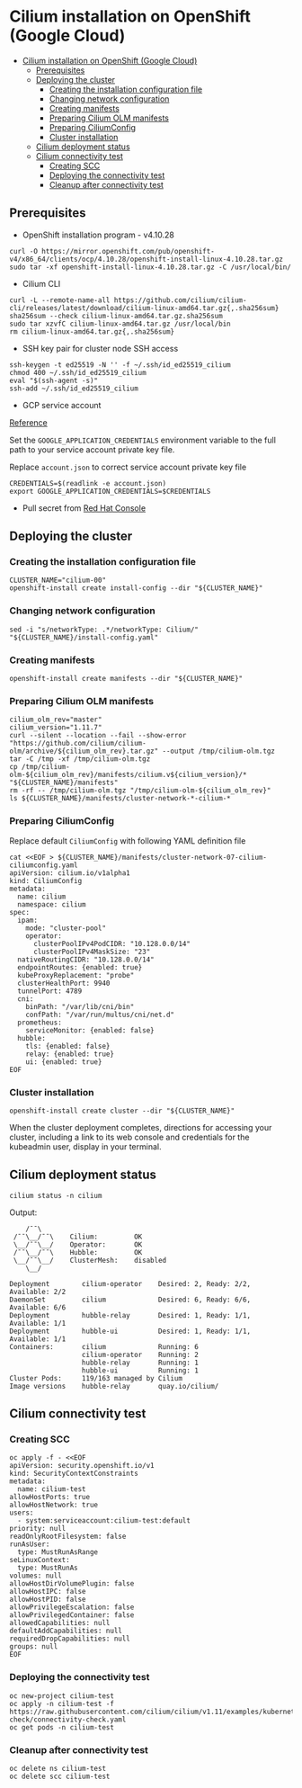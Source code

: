 # Cilium installation on OpenShift (Google Cloud)

- [Cilium installation on OpenShift (Google Cloud)](#cilium-installation-on-openshift-google-cloud)
  - [Prerequisites](#prerequisites)
  - [Deploying the cluster](#deploying-the-cluster)
    - [Creating the installation configuration file](#creating-the-installation-configuration-file)
    - [Changing network configuration](#changing-network-configuration)
    - [Creating manifests](#creating-manifests)
    - [Preparing Cilium OLM manifests](#preparing-cilium-olm-manifests)
    - [Preparing CiliumConfig](#preparing-ciliumconfig)
    - [Cluster installation](#cluster-installation)
  - [Cilium deployment status](#cilium-deployment-status)
  - [Cilium connectivity test](#cilium-connectivity-test)
    - [Creating SCC](#creating-scc)
    - [Deploying the connectivity test](#deploying-the-connectivity-test)
    - [Cleanup after connectivity test](#cleanup-after-connectivity-test)

## Prerequisites

- OpenShift installation program - v4.10.28

```shell
curl -O https://mirror.openshift.com/pub/openshift-v4/x86_64/clients/ocp/4.10.28/openshift-install-linux-4.10.28.tar.gz
sudo tar -xf openshift-install-linux-4.10.28.tar.gz -C /usr/local/bin/
```

- Cilium CLI

```shell
curl -L --remote-name-all https://github.com/cilium/cilium-cli/releases/latest/download/cilium-linux-amd64.tar.gz{,.sha256sum}
sha256sum --check cilium-linux-amd64.tar.gz.sha256sum
sudo tar xzvfC cilium-linux-amd64.tar.gz /usr/local/bin
rm cilium-linux-amd64.tar.gz{,.sha256sum}
```

- SSH key pair for cluster node SSH access

```shell
ssh-keygen -t ed25519 -N '' -f ~/.ssh/id_ed25519_cilium
chmod 400 ~/.ssh/id_ed25519_cilium
eval "$(ssh-agent -s)"
ssh-add ~/.ssh/id_ed25519_cilium
```

- GCP service account

[Reference](https://docs.openshift.com/container-platform/4.10/installing/installing_gcp/installing-gcp-account.html#installation-gcp-service-account_installing-gcp-account)

Set the `GOOGLE_APPLICATION_CREDENTIALS` environment variable to the full path to your service account private key file.

Replace `account.json` to correct service account private key file

```shell
CREDENTIALS=$(readlink -e account.json)
export GOOGLE_APPLICATION_CREDENTIALS=$CREDENTIALS
```

- Pull secret from [Red Hat Console](https://console.redhat.com/openshift/install/pull-secret)

## Deploying the cluster

### Creating the installation configuration file

```shell
CLUSTER_NAME="cilium-00"
openshift-install create install-config --dir "${CLUSTER_NAME}"
```

### Changing network configuration

```shell
sed -i "s/networkType: .*/networkType: Cilium/" "${CLUSTER_NAME}/install-config.yaml"
```

### Creating manifests

```shell
openshift-install create manifests --dir "${CLUSTER_NAME}"
```

### Preparing Cilium OLM manifests

```shell
cilium_olm_rev="master"
cilium_version="1.11.7"
curl --silent --location --fail --show-error "https://github.com/cilium/cilium-olm/archive/${cilium_olm_rev}.tar.gz" --output /tmp/cilium-olm.tgz
tar -C /tmp -xf /tmp/cilium-olm.tgz
cp /tmp/cilium-olm-${cilium_olm_rev}/manifests/cilium.v${cilium_version}/* "${CLUSTER_NAME}/manifests"
rm -rf -- /tmp/cilium-olm.tgz "/tmp/cilium-olm-${cilium_olm_rev}"
ls ${CLUSTER_NAME}/manifests/cluster-network-*-cilium-*
```

### Preparing CiliumConfig

Replace default `CiliumConfig` with following YAML definition file

```shell
cat <<EOF > ${CLUSTER_NAME}/manifests/cluster-network-07-cilium-ciliumconfig.yaml
apiVersion: cilium.io/v1alpha1
kind: CiliumConfig
metadata:
  name: cilium
  namespace: cilium
spec:
  ipam:
    mode: "cluster-pool"
    operator:
      clusterPoolIPv4PodCIDR: "10.128.0.0/14"
      clusterPoolIPv4MaskSize: "23"
  nativeRoutingCIDR: "10.128.0.0/14"
  endpointRoutes: {enabled: true}
  kubeProxyReplacement: "probe"
  clusterHealthPort: 9940
  tunnelPort: 4789
  cni:
    binPath: "/var/lib/cni/bin"
    confPath: "/var/run/multus/cni/net.d"
  prometheus:
    serviceMonitor: {enabled: false}
  hubble:
    tls: {enabled: false}
    relay: {enabled: true}
    ui: {enabled: true}
EOF

```

### Cluster installation

```shell
openshift-install create cluster --dir "${CLUSTER_NAME}"
```

When the cluster deployment completes, directions for accessing your cluster, including a link to its web console and credentials for the kubeadmin user, display in your terminal.

## Cilium deployment status

```shell
cilium status -n cilium
```

Output:

```text
    /¯¯\
 /¯¯\__/¯¯\    Cilium:         OK
 \__/¯¯\__/    Operator:       OK
 /¯¯\__/¯¯\    Hubble:         OK
 \__/¯¯\__/    ClusterMesh:    disabled
    \__/

Deployment        cilium-operator    Desired: 2, Ready: 2/2, Available: 2/2
DaemonSet         cilium             Desired: 6, Ready: 6/6, Available: 6/6
Deployment        hubble-relay       Desired: 1, Ready: 1/1, Available: 1/1
Deployment        hubble-ui          Desired: 1, Ready: 1/1, Available: 1/1
Containers:       cilium             Running: 6
                  cilium-operator    Running: 2
                  hubble-relay       Running: 1
                  hubble-ui          Running: 1
Cluster Pods:     119/163 managed by Cilium
Image versions    hubble-relay       quay.io/cilium/
```

## Cilium connectivity test

### Creating SCC

```shell
oc apply -f - <<EOF
apiVersion: security.openshift.io/v1
kind: SecurityContextConstraints
metadata:
  name: cilium-test
allowHostPorts: true
allowHostNetwork: true
users:
  - system:serviceaccount:cilium-test:default
priority: null
readOnlyRootFilesystem: false
runAsUser:
  type: MustRunAsRange
seLinuxContext:
  type: MustRunAs
volumes: null
allowHostDirVolumePlugin: false
allowHostIPC: false
allowHostPID: false
allowPrivilegeEscalation: false
allowPrivilegedContainer: false
allowedCapabilities: null
defaultAddCapabilities: null
requiredDropCapabilities: null
groups: null
EOF
```

### Deploying the connectivity test

```shell
oc new-project cilium-test
oc apply -n cilium-test -f https://raw.githubusercontent.com/cilium/cilium/v1.11/examples/kubernetes/connectivity-check/connectivity-check.yaml
oc get pods -n cilium-test
```

### Cleanup after connectivity test

```shell
oc delete ns cilium-test
oc delete scc cilium-test
```